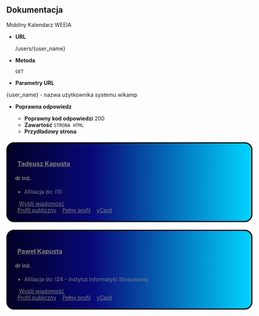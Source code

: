 **Dokumentacja**
----
  Mobilny Kalendarz WEEIA 

* **URL**

  /users/{user_name}

* **Metoda**

  `GET`

*  **Parametry URL**

  {user_name} - nazwa użytkownika systemu wikamp

* **Poprawna odpowiedz**

  * **Poprawny kod odpowiedzi** 200 <br />
   * **Zawartość** `STRONA HTML`
   * **Przydładowy strona** <br >

<!-- Latest compiled and minified CSS -->
<link rel="stylesheet" href="https://maxcdn.bootstrapcdn.com/bootstrap/3.4.0/css/bootstrap.min.css">

<!-- jQuery library -->
<script src="https://ajax.googleapis.com/ajax/libs/jquery/3.4.1/jquery.min.js"></script>

<!-- Latest compiled JavaScript -->
<script src="https://maxcdn.bootstrapcdn.com/bootstrap/3.4.0/js/bootstrap.min.js"></script>
<style>

body{
  width: 100%;
}

.user-info{

  min-width: 600px;
  width: min-content;
  display: block;
  margin: 20px auto;
  color: grey;
  padding: 20px;
  border: solid black;
  border-radius: 20px;
  background: rgb(2,0,36);
  background: linear-gradient(90deg, rgba(2,0,36,1) 0%, rgba(9,9,121,1) 35%, rgba(0,212,255,1) 100%);
}

a{
  margin: 1%;
  color: grey;
}</style><div class="user-info"> 
 <a href="/user/profile.php?id=1593" title="Tadeusz Kapusta"></a>
 <h3><a href="/user/profile.php?id=1593" title="Tadeusz Kapusta">Tadeusz Kapusta</a></h3> 
 <h4>dr inż. </h4> 
 <div class="extra-info"> 
  <ul> 
   <li> <span class="item-title">Afiliacja do:</span> <span class="item-content">I10</span> </li> 
  </ul> 
 </div> 
 <div class="sendmail-link btn btn-default">
  <img class="smallicon" src="https://adm.edu.p.lodz.pl/theme/image.php/adaptable/core/1575352325/i/email" alt=""> 
  <a href="/user/usermailform.php?user=1593">Wyślij wiadomość</a>
 </div> 
 <a class="fullprofile-link btn btn-default" href="https://adm.edu.p.lodz.pl/user/view.php?id=1593">Profil publiczny</a>
 <a class="fullprofile-link btn btn-default" href="https://adm.edu.p.lodz.pl/user/fullprofile.php?id=1593">Pełny profil</a> 
 <a class="fullprofile-link btn btn-default" href="vcard/Tadeusz Kapusta">vCard</a>
</div><div class="user-info"> 
 <a href="/user/profile.php?id=3016" title="Paweł Kapusta"></a>
 <h3><a href="/user/profile.php?id=3016" title="Paweł Kapusta">Paweł Kapusta</a></h3> 
 <h4>dr inż. </h4> 
 <div class="extra-info"> 
  <ul> 
   <li> <span class="item-title">Afiliacja do:</span> <span class="item-content">I24 - Instytut Informatyki Stosowanej</span> </li> 
  </ul> 
 </div> 
 <div class="sendmail-link btn btn-default">
  <img class="smallicon" src="https://adm.edu.p.lodz.pl/theme/image.php/adaptable/core/1575352325/i/email" alt=""> 
  <a href="/user/usermailform.php?user=3016">Wyślij wiadomość</a>
 </div> 
 <a class="fullprofile-link btn btn-default" href="https://adm.edu.p.lodz.pl/user/view.php?id=3016">Profil publiczny</a>
 <a class="fullprofile-link btn btn-default" href="https://adm.edu.p.lodz.pl/user/fullprofile.php?id=3016">Pełny profil</a> 
 <a class="fullprofile-link btn btn-default" href="vcard/Paweł Kapusta">vCard</a>
</div>



